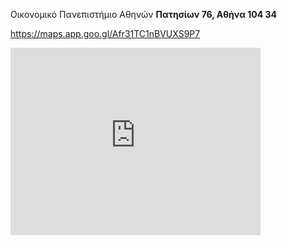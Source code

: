 Οικονομικό Πανεπιστήμιο Αθηνών
**Πατησίων 76, Αθήνα 104 34**

https://maps.app.goo.gl/Afr31TC1nBVUXS9P7

<iframe src="https://www.google.com/maps/embed?pb=!1m18!1m12!1m3!1d3144.274101688339!2d23.72952867574542!3d37.99406657193094!2m3!1f0!2f0!3f0!3m2!1i1024!2i768!4f13.1!3m3!1m2!1s0x14a1a2ccc0f74c4d%3A0x98bfad208765bc87!2zzp_Ouc66zr_Ovc6_zrzOuc66z4wgzqDOsc69zrXPgM65z4PPhM6uzrzOuc6_IM6RzrjOt869z47OvQ!5e0!3m2!1sel!2sgr!4v1708549862622!5m2!1sel!2sgr" width="400" height="300" style="border:0;" allowfullscreen="" loading="lazy" referrerpolicy="no-referrer-when-downgrade"></iframe>
